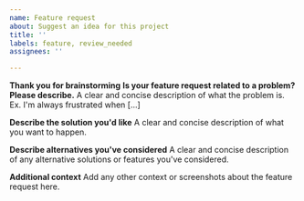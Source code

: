 ```yaml
---
name: Feature request
about: Suggest an idea for this project
title: ''
labels: feature, review_needed
assignees: ''

---
```


**Thank you for brainstorming**
**Is your feature request related to a problem? Please describe.**
A clear and concise description of what the problem is. Ex. I'm always frustrated when [...]

**Describe the solution you'd like**
A clear and concise description of what you want to happen.

**Describe alternatives you've considered**
A clear and concise description of any alternative solutions or features you've considered.

**Additional context**
Add any other context or screenshots about the feature request here.
